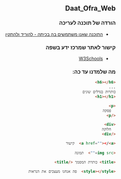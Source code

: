 <div  dir="rtl">

## Daat_Ofra_Web

### הורדה של תוכנה לעריכה

* [התוכנה שאנו משתמשים בה בכיתה - להוריד ולהתקין](https://download.sublimetext.com/Sublime%20Text%20Build%203211%20x64%20Setup.exe)

### קישור לאתר שמרכז ידע בשפה
* [W3Schools](https://www.w3schools.com/html/default.asp)

### מה שלמדנו עד כה:
```html
<h6></h6>
...
כותרות בגדלים שונים
<h1></h1>

<p>
  פסקה
</p>

<div>
  חלוקה
</div>

<a href=""></<a>  קישור
  
<img src="">  תמונה

<title> כותרת המסמך </title>
  
<style></style>  פה אנחנו מעצבים את הנראות
  
```

</div>
